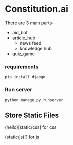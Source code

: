 # Constitution.ai

There are 3 main parts-
- aid_bot
- article_hub
    - news feed
    - knowledge hub
- quiz_game

### requirements
```
pip install django
```

### Run server
```
python manage.py runserver
```

## Store Static Files
(hello)[static/css] for css

(static/js)[] for js
